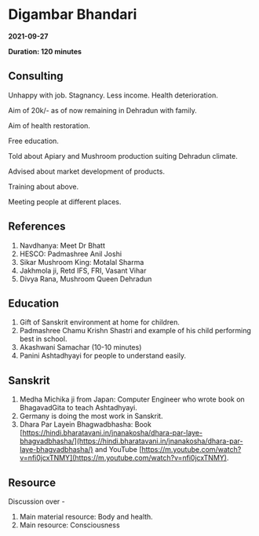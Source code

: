 # Digambar Bhandari

**2021-09-27**

**Duration: 120 minutes**

## Consulting

Unhappy with job. Stagnancy. Less income. Health deterioration. 

Aim of 20k/- as of now remaining in Dehradun with family. 

Aim of health restoration. 

Free education. 

Told about Apiary and Mushroom production suiting Dehradun climate. 

Advised about market development of products. 

Training about above. 

Meeting people at different places.

## References

 1.  Navdhanya: Meet Dr Bhatt
 2.  HESCO: Padmashree Anil Joshi 
 3. Sikar Mushroom King: Motalal Sharma 
 4. Jakhmola ji, Retd IFS, FRI, Vasant Vihar
 5. Divya Rana, Mushroom Queen Dehradun

## Education 

1. Gift of Sanskrit environment at home for children. 
 2. Padmashree Chamu Krishn Shastri and example of his child performing best in school. 
 3. Akashwani Samachar (10-10 minutes)
 4. Panini Ashtadhyayi for people to understand easily.

## Sanskrit 

 1.  Medha Michika ji from Japan: Computer Engineer who wrote book on BhagavadGita to teach Ashtadhyayi. 
 2. Germany is doing the most work in Sanskrit. 
 3. Dhara Par Layein Bhagwadbhasha: Book [https://hindi.bharatavani.in/jnanakosha/dhara-par-laye-bhagvadbhasha/](https://hindi.bharatavani.in/jnanakosha/dhara-par-laye-bhagvadbhasha/) and YouTube [https://m.youtube.com/watch?v=nfi0jcxTNMY](https://m.youtube.com/watch?v=nfi0jcxTNMY). 
 
## Resource 

Discussion over - 

1. Main material resource: Body and health. 
 2. Main resource: Consciousness
 

